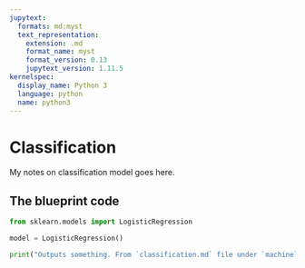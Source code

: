 ```yaml
---
jupytext:
  formats: md:myst
  text_representation:
    extension: .md
    format_name: myst
    format_version: 0.13
    jupytext_version: 1.11.5
kernelspec:
  display_name: Python 3
  language: python
  name: python3
---
```

# Classification

My notes on classification model goes here.

## The blueprint code

```python
from sklearn.models import LogisticRegression

model = LogisticRegression()

print("Outputs something. From `classification.md` file under `machinelearning` directory")
```